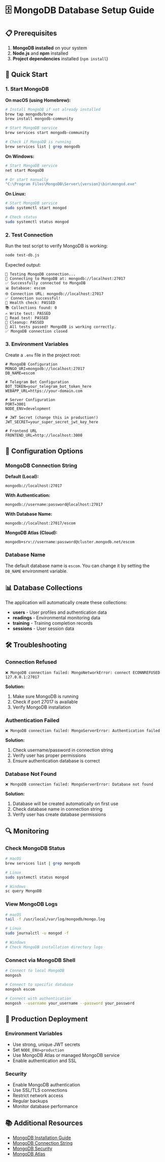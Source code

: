 # 🗄️ MongoDB Database Setup Guide

## 📋 Prerequisites

1. **MongoDB installed** on your system
2. **Node.js** and **npm** installed
3. **Project dependencies** installed (`npm install`)

## 🚀 Quick Start

### 1. Start MongoDB

**On macOS (using Homebrew):**
```bash
# Install MongoDB if not already installed
brew tap mongodb/brew
brew install mongodb-community

# Start MongoDB service
brew services start mongodb-community

# Check if MongoDB is running
brew services list | grep mongodb
```

**On Windows:**
```bash
# Start MongoDB service
net start MongoDB

# Or start manually
"C:\Program Files\MongoDB\Server\{version}\bin\mongod.exe"
```

**On Linux:**
```bash
# Start MongoDB service
sudo systemctl start mongod

# Check status
sudo systemctl status mongod
```

### 2. Test Connection

Run the test script to verify MongoDB is working:

```bash
node test-db.js
```

Expected output:
```
🧪 Testing MongoDB connection...
🔄 Connecting to MongoDB at: mongodb://localhost:27017
✅ Successfully connected to MongoDB
📊 Database: escom
🌐 Connection URL: mongodb://localhost:27017
✅ Connection successful!
🏥 Health check: PASSED
📚 Collections found: 0
✍️ Write test: PASSED
📖 Read test: PASSED
🧹 Cleanup: PASSED
🎉 All tests passed! MongoDB is working correctly.
✅ MongoDB connection closed
```

### 3. Environment Variables

Create a `.env` file in the project root:

```env
# MongoDB Configuration
MONGO_URI=mongodb://localhost:27017
DB_NAME=escom

# Telegram Bot Configuration
BOT_TOKEN=your_telegram_bot_token_here
WEBAPP_URL=https://your-domain.com

# Server Configuration
PORT=3001
NODE_ENV=development

# JWT Secret (change this in production!)
JWT_SECRET=your_super_secret_jwt_key_here

# Frontend URL
FRONTEND_URL=http://localhost:3000
```

## 🔧 Configuration Options

### MongoDB Connection String

**Default (Local):**
```
mongodb://localhost:27017
```

**With Authentication:**
```
mongodb://username:password@localhost:27017
```

**With Database Name:**
```
mongodb://localhost:27017/escom
```

**MongoDB Atlas (Cloud):**
```
mongodb+srv://username:password@cluster.mongodb.net/escom
```

### Database Name

The default database name is `escom`. You can change it by setting the `DB_NAME` environment variable.

## 📊 Database Collections

The application will automatically create these collections:

- **users** - User profiles and authentication data
- **readings** - Environmental monitoring data
- **training** - Training completion records
- **sessions** - User session data

## 🛠️ Troubleshooting

### Connection Refused
```
❌ MongoDB connection failed: MongoNetworkError: connect ECONNREFUSED 127.0.0.1:27017
```

**Solution:**
1. Make sure MongoDB is running
2. Check if port 27017 is available
3. Verify MongoDB installation

### Authentication Failed
```
❌ MongoDB connection failed: MongoServerError: Authentication failed
```

**Solution:**
1. Check username/password in connection string
2. Verify user has proper permissions
3. Ensure authentication database is correct

### Database Not Found
```
❌ MongoDB connection failed: MongoServerError: Database not found
```

**Solution:**
1. Database will be created automatically on first use
2. Check database name in connection string
3. Verify user has create database permissions

## 🔍 Monitoring

### Check MongoDB Status
```bash
# macOS
brew services list | grep mongodb

# Linux
sudo systemctl status mongod

# Windows
sc query MongoDB
```

### View MongoDB Logs
```bash
# macOS
tail -f /usr/local/var/log/mongodb/mongo.log

# Linux
sudo journalctl -u mongod -f

# Windows
# Check MongoDB installation directory logs
```

### Connect via MongoDB Shell
```bash
# Connect to local MongoDB
mongosh

# Connect to specific database
mongosh escom

# Connect with authentication
mongosh --username your_username --password your_password
```

## 🚀 Production Deployment

### Environment Variables
- Use strong, unique JWT secrets
- Set `NODE_ENV=production`
- Use MongoDB Atlas or managed MongoDB service
- Enable authentication and SSL

### Security
- Enable MongoDB authentication
- Use SSL/TLS connections
- Restrict network access
- Regular backups
- Monitor database performance

## 📚 Additional Resources

- [MongoDB Installation Guide](https://docs.mongodb.com/manual/installation/)
- [MongoDB Connection String](https://docs.mongodb.com/manual/reference/connection-string/)
- [MongoDB Security](https://docs.mongodb.com/manual/security/)
- [MongoDB Atlas](https://www.mongodb.com/cloud/atlas) 